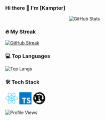 ### Hi there 👋 I'm [Kampter]

<p align="center">
  <img src="https://github-readme-stats.vercel.app/api?username=Kampter&show_icons=true&theme=radical" alt="GitHub Stats" />
</p>

### 🔥 My Streak
[![GitHub Streak](https://streak-stats.demolab.com/?user=Kampter&theme=dark)](https://git.io/streak-stats)

### 💻 Top Languages
![Top Langs](https://github-readme-stats.vercel.app/api/top-langs/?username=Kampter&layout=compact)

### 🛠 Tech Stack
<p align="left">
  <img src="https://raw.githubusercontent.com/devicons/devicon/master/icons/react/react-original.svg" width="40" height="40"/>
  <img src="https://raw.githubusercontent.com/devicons/devicon/master/icons/typescript/typescript-original.svg" width="40" height="40"/>
  <img src="https://raw.githubusercontent.com/devicons/devicon/master/icons/rust/rust-plain.svg" width="40" height="40"/>
</p>

![Profile Views](https://komarev.com/ghpvc/?username=Kampter)